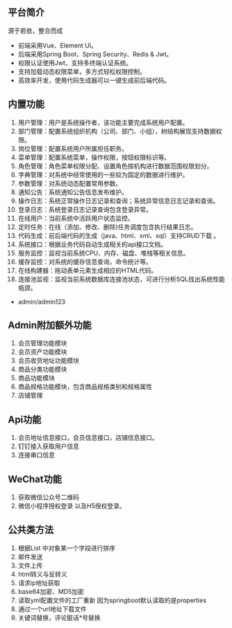 ## 平台简介

源于若依，整合而成

* 前端采用Vue、Element UI。
* 后端采用Spring Boot、Spring Security、Redis & Jwt。
* 权限认证使用Jwt，支持多终端认证系统。
* 支持加载动态权限菜单，多方式轻松权限控制。
* 高效率开发，使用代码生成器可以一键生成前后端代码。
## 内置功能

1.  用户管理：用户是系统操作者，该功能主要完成系统用户配置。
2.  部门管理：配置系统组织机构（公司、部门、小组），树结构展现支持数据权限。
3.  岗位管理：配置系统用户所属担任职务。
4.  菜单管理：配置系统菜单，操作权限，按钮权限标识等。
5.  角色管理：角色菜单权限分配、设置角色按机构进行数据范围权限划分。
6.  字典管理：对系统中经常使用的一些较为固定的数据进行维护。
7.  参数管理：对系统动态配置常用参数。
8.  通知公告：系统通知公告信息发布维护。
9.  操作日志：系统正常操作日志记录和查询；系统异常信息日志记录和查询。
10. 登录日志：系统登录日志记录查询包含登录异常。
11. 在线用户：当前系统中活跃用户状态监控。
12. 定时任务：在线（添加、修改、删除)任务调度包含执行结果日志。
13. 代码生成：前后端代码的生成（java、html、xml、sql）支持CRUD下载 。
14. 系统接口：根据业务代码自动生成相关的api接口文档。
15. 服务监控：监视当前系统CPU、内存、磁盘、堆栈等相关信息。
16. 缓存监控：对系统的缓存信息查询，命令统计等。
17. 在线构建器：拖动表单元素生成相应的HTML代码。
18. 连接池监视：监视当前系统数据库连接池状态，可进行分析SQL找出系统性能瓶颈。

- admin/admin123  


## Admin附加额外功能
1. 会员管理功能模块
2. 会员资产功能模块
3. 会员收货地址功能模块
4. 商品分类功能模块
5. 商品功能模块
6. 商品规格功能模块，包含商品规格类别和规格属性
7. 店铺管理

## Api功能
1. 会员地址信息接口，会员信息接口，店铺信息接口。
2. 钉钉接入获取用户信息
3. 连接串口信息

## WeChat功能
1. 获取微信公众号二维码
2. 微信小程序授权登录 以及H5授权登录。

## 公共类方法
1. 根据List 中对象某一个字段进行排序
2. 邮件发送
3. 文件上传
4. html转义与反转义
5. 请求ip地址获取
6. base64加密、MD5加密
7. 读取yml配置文件的工厂重新 因为springboot默认读取的是properties
8. 通过一个url地址下载文件
8. 关键词替换，评论脏话*号替换